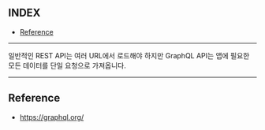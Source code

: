 
## INDEX
- [Reference](#Reference)

---

일반적인 REST API는 여러 URL에서 로드해야 하지만 GraphQL API는 앱에 필요한 모든 데이터를 단일 요청으로 가져옵니다.

---

## Reference
- https://graphql.org/
